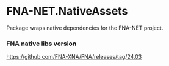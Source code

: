 # FNA-NET.NativeAssets

Package wraps native dependencies for the FNA-NET project.

### FNA native libs version

https://github.com/FNA-XNA/FNA/releases/tag/24.03


